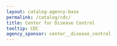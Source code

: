 ```yaml
---
layout: catalog-agency-base
permalink: /catalog/cdc/
title: Center for Disease Control
tooltip: CDC
agency_sponsor: center__disease_control
---
```


